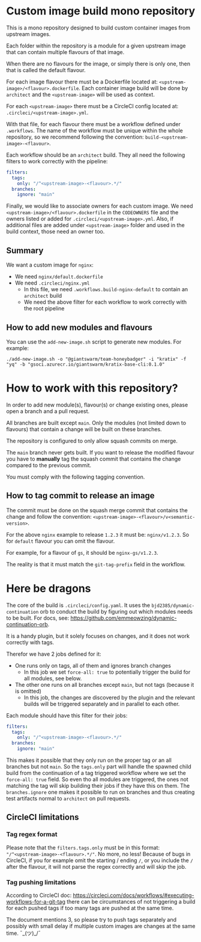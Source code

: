 # Custom image build mono repository

This is a mono repository designed to build custom container images from upstream images.

Each folder within the repository is a module for a given upstream image that can contain multiple flavours of that image.

When there are no flavours for the image, or simply there is only one, then that is called the default flavour.

For each image flavour there must be a Dockerfile located at: `<upstream-image>/<flavour>.dockerfile`.
Each container image build will be done by `architect` and the `<upstream-image>` will be used as context.

For each `<upstream-image>` there must be a CircleCI config located at: `.circleci/<upstream-image>.yml`.

With that file, for each flavour there must be a workflow defined under `.workflows`. The name of the workflow must
be unique within the whole repository, so we recommend following the convention: `build-<upstream-image>-<flavour>`.

Each workflow should be an `architect` build. They all need the following filters to work correctly with the pipeline:

```yaml
filters:
  tags:
    only: "/^<upstream-image>-<flavour>.*/"
  branches:
    ignore: "main"
```

Finally, we would like to associate owners for each custom image. We need `<upstream-image>/<flavour>.dockerfile` in
the `CODEOWNERS` file and the owners listed or added for `.circleci/<upstream-image>.yml`. Also, if additional files are
added under `<upstream-image>` folder and used in the build context, those need an owner too.

## Summary

We want a custom image for `nginx`:

- We need `nginx/default.dockerfile`
- We need `.circleci/nginx.yml`
  - In this file, we need `.workflows.build-nginx-default` to contain an `architect` build
  - We need the above filter for each workflow to work correctly with the root pipeline

## How to add new modules and flavours

You can use the `add-new-image.sh` script to generate new modules. For example:

```shell
./add-new-image.sh -o "@giantswarm/team-honeybadger" -i "kratix" -f "yq" -b "gsoci.azurecr.io/giantswarm/kratix-base-cli:0.1.0"
```

# How to work with this repository?

In order to add new module(s), flavour(s) or change existing ones, please open a branch and a pull request.

All branches are built except `main`. Only the modules (not limited down to flavours) that contain a change will be built on these branches.

The repository is configured to only allow squash commits on merge.

The `main` branch never gets built. If you want to release the modified flavour you have to **manually** tag the squash
commit that contains the change compared to the previous commit.

You must comply with the following tagging convention.

## How to tag commit to release an image

The commit must be done on the squash merge commit that contains the change and follow the convention:
`<upstream-image>-<flavour>/v<semantic-version>`.

For the above `nginx` example to release `1.2.3` it must be: `nginx/v1.2.3`. So for `default` flavour you can omit
the flavour.

For example, for a flavour of `gs`, it should be `nginx-gs/v1.2.3`.

The reality is that it must match the `git-tag-prefix` field in the workflow.

# Here be dragons

The core of the build is `.circleci/config.yaml`. It uses the `bjd2385/dynamic-continuation` orb to conduct the build
by figuring out which modules needs to be built. For docs, see: https://github.com/emmeowzing/dynamic-continuation-orb.

It is a handy plugin, but it solely focuses on changes, and it does not work correctly with tags.

Therefor we have 2 jobs defined for it:

- One runs only on tags, all of them and ignores branch changes
  - In this job we set `force-all: true` to potentially trigger the build for all modules, see below. 
- The other one runs on all branches except `main`, but not tags (because it is omitted)
  - In this job, the changes are discovered by the plugin and the relevant builds will be triggered separately and
    in parallel to each other.

Each module should have this filter for their jobs:

```yaml
filters:
  tags:
    only: "/^<upstream-image>-<flavour>.*/"
  branches:
    ignore: "main"
```

This makes it possible that they only run on the proper tag or an all branches but not `main`. So the `tags.only`
part will handle the spawned child build from the continuation of a tag triggered workflow where we set the
`force-all: true` field. So even tho all modules are triggered, the ones not matching the tag will skip building their
jobs if they have this on them. The `branches.ignore` one makes it possible to run on branches and thus creating test
artifacts normal to `architect` on pull requests.

## CircleCI limitations

### Tag regex format

Please note that the `filters.tags.only` must be in this format: `"/^<upstream-image>-<flavour>.*/"`. No more, no less!
Because of bugs in CircleCI, if you for example omit the starting / ending `/`, or you include the `/` after
the flavour, it will not parse the regex correctly and will skip the job.

### Tag pushing limitations

According to CircleCI doc: https://circleci.com/docs/workflows/#executing-workflows-for-a-git-tag there can be
circumstances of not triggering a build for each pushed tags if too many tags are pushed at the same time.

The document mentions 3, so please try to push tags separately and possibly with small delay if multiple custom images
are changes at the same time. ¯\_(ツ)_/¯
